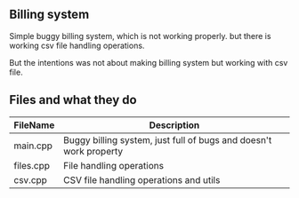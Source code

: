 ## Billing system
Simple buggy billing system, which is not working properly. but there is working csv file handling operations.

But the intentions was not about making billing system but working with csv file.

## Files and what they do


|FileName|Description|
|-------|-----------|
|main.cpp| Buggy billing system, just full of bugs and doesn't work property |
|files.cpp| File handling operations |
|csv.cpp| CSV file handling operations  and utils|